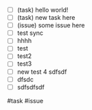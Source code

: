 - [ ] (task) hello world! 
- [ ] (task) new task here
- [ ] (issue) some issue here
- [ ] test sync
- [ ] hhhh
- [ ] test
- [ ] test2
- [ ] test3
- [ ] new test 4 sdfsdf
- [ ] dfsdc
- [ ] sdfsdfsdf

#task #issue